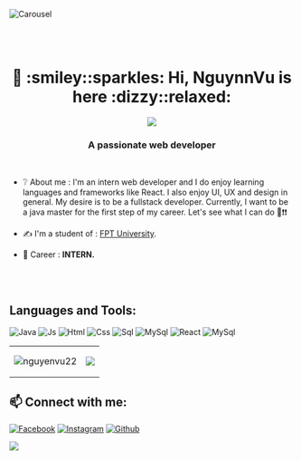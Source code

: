 ![Carousel](https://raw.githubusercontent.com/PolarBearGG/PolarBearGG/master/web-developer.gif)

</br>
</br>

<h1 align="center">👋 :smiley::sparkles: Hi, NguynnVu is here :dizzy::relaxed:</h1>
<p align="center"><img src="https://img.icons8.com/color/48/000000/vietnam-circular.png"/></p>
<h3 align="center">A passionate web developer</h3>

</br>

<!-- <img align="right" alt="Coding" width="200" src="https://i.gifer.com/6N3o.gif"> -->

- ❔ About me : I'm an intern web developer and I do enjoy learning languages and frameworks like React. I also enjoy UI, UX and design in general. My desire is to be a fullstack developer. Currently, I want to be a java master for the first step of my career. Let's see what I can do :sparkling_heart::exclamation::exclamation:

- ✍ I'm a student of : [FPT University](https://hcmuni.fpt.edu.vn/).

- 🌱 Career : **INTERN.**

</br>
</br>

## Languages and Tools:

![Java](https://img.icons8.com/color/48/000000/java-coffee-cup-logo--v1.png)
![Js](https://img.icons8.com/color/48/000000/javascript--v1.png)
![Html](https://img.icons8.com/color/48/000000/html-5--v1.png)
![Css](https://img.icons8.com/color/48/000000/css3.png)
![Sql](https://img.icons8.com/color/48/000000/sql.png)
![MySql](https://img.icons8.com/color/48/000000/mysql-logo.png)
![React](https://img.icons8.com/color/48/000000/react-native.png)
![MySql](https://img.icons8.com/color/48/000000/sass.png)


<!-- <img src="https://img.icons8.com/color/48/000000/java-coffee-cup-logo--v1.png"/> -->
<!-- <img src="https://img.icons8.com/color/48/000000/javascript--v1.png"/> -->
<!-- <img src="https://img.icons8.com/color/48/000000/html-5--v1.png"/> -->
<!-- <img src="https://img.icons8.com/color/48/000000/css3.png"/> -->
<!-- <img src="https://img.icons8.com/color/48/000000/sql.png"/> -->
<!-- <img src="https://img.icons8.com/color/48/000000/mysql-logo.png"/> -->
<!-- <img src="https://img.icons8.com/color/48/000000/react-native.png"/> -->
<!-- <img src="https://img.icons8.com/color/48/000000/sass.png"/> -->

<table style="width:100%;">
  <tr>
    <td>
      <img align="" src="https://github-readme-stats.vercel.app/api/top-langs?username=nguyenvu22&show_icons=true&locale=en&layout=compact" alt="nguyenvu22" />
    </td>
    <td>

![](https://github-readme-stats.vercel.app/api?username=nguyenvu22)
</td>

  </tr>
</table>

## 📫 Connect with me:
<p align="center">

[![Facebook](https://img.icons8.com/color/48/000000/facebook.png)](https://www.facebook.com/people/Nguy%C3%AAn-V%C5%A9/100007468685879/)
[![Instagram](https://img.icons8.com/color/48/000000/instagram-new--v1.png)](https://www.instagram.com/definitely.not.vu/)
[![Github](https://img.icons8.com/color/48/000000/github--v1.png)](https://github.com/nguyenvu22)

</p>

![](https://c.tenor.com/lTtlX5xlfmgAAAAC/nyan-cat.gif)


